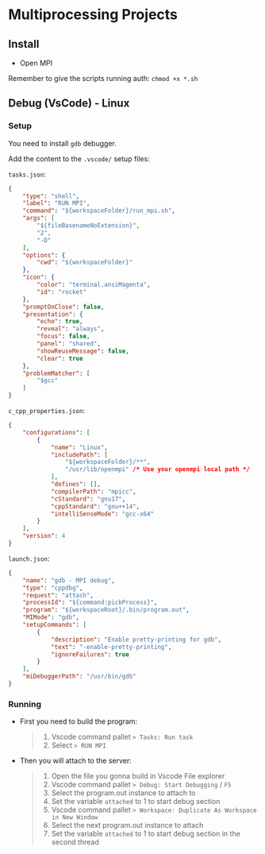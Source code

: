 # Multiprocessing Projects

## Install

* Open MPI

Remember to give the scripts running auth:
`chmod +x *.sh`

## Debug (VsCode) - Linux

### Setup

You need to install `gdb` debugger.

Add the content to the `.vscode/` setup files:

`tasks.json`:
```json
{
    "type": "shell",
    "label": "RUN MPI",
    "command": "${workspaceFolder}/run_mpi.sh",
    "args": [
        "${fileBasenameNoExtension}",
        "2",
        "-D"
    ],
    "options": {
        "cwd": "${workspaceFolder}"
    },
    "icon": {
        "color": "terminal.ansiMagenta",
        "id": "rocket"
    },
    "promptOnClose": false,
    "presentation": {
        "echo": true,
        "reveal": "always",
        "focus": false,
        "panel": "shared",
        "showReuseMessage": false,
        "clear": true
    },
    "problemMatcher": [
        "$gcc"
    ]
}
```

`c_cpp_properties.json`:
```json
{
    "configurations": [
        {
            "name": "Linux",
            "includePath": [
                "${workspaceFolder}/**",
                "/usr/lib/openmpi" /* Use your openmpi local path */
            ],
            "defines": [],
            "compilerPath": "mpicc",
            "cStandard": "gnu17",
            "cppStandard": "gnu++14",
            "intelliSenseMode": "gcc-x64"
        }
    ],
    "version": 4
}
```

`launch.json`:
```json
{
    "name": "gdb - MPI debug",
    "type": "cppdbg",
    "request": "attach",
    "processId": "${command:pickProcess}",
    "program": "${workspaceRoot}/.bin/program.out",
    "MIMode": "gdb",
    "setupCommands": [
        {
            "description": "Enable pretty-printing for gdb",
            "text": "-enable-pretty-printing",
            "ignoreFailures": true
        }
    ],
    "miDebuggerPath": "/usr/bin/gdb"
}
```

### Running

* First you need to build the program:
    > 1. Vscode command pallet `> Tasks: Run task`
    > 2. Select `> RUN MPI`
* Then you will attach to the server:
    > 1. Open the file you gonna build in Vscode File explorer
    > 2. Vscode command pallet `> Debug: Start Debugging` / `F5`
    > 3. Select the program.out instance to attach to
    > 4. Set the variable `attached` to 1 to start debug section
    > 5. Vscode command pallet `> Workspace: Duplicate As Workspace in New Window`
    > 6. Select the next program.out instance to attach
    > 7. Set the variable `attached` to 1 to start debug section in the second thread
